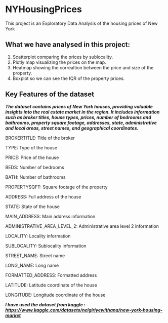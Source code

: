 # NYHousingPrices

This project is an Exploratory Data Analysis of the housing prices of New York

## What we have analysed in this project:

1. Scatterplot comparing the prices by sublocality.
2. Plotly map visualizing the prices on the map.
3. Heatmap showing the correaltion between the price and size of the property.
4. Boxplot so we can see the IQR of the property prices.



## Key Features of the dataset
***The dataset contains prices of New York houses, providing valuable insights into the real estate market in the region. It includes information such as broker titles, house types, prices, number of bedrooms and bathrooms, property square footage, addresses, state, administrative and local areas, street names, and geographical coordinates.***

BROKERTITLE: Title of the broker

TYPE: Type of the house

PRICE: Price of the house

BEDS: Number of bedrooms

BATH: Number of bathrooms

PROPERTYSQFT: Square footage of the property

ADDRESS: Full address of the house

STATE: State of the house

MAIN_ADDRESS: Main address information

ADMINISTRATIVE_AREA_LEVEL_2: Administrative area level 2 information

LOCALITY: Locality information

SUBLOCALITY: Sublocality information

STREET_NAME: Street name

LONG_NAME: Long name

FORMATTED_ADDRESS: Formatted address

LATITUDE: Latitude coordinate of the house

LONGITUDE: Longitude coordinate of the house

***I have used the dataset from kaggle : https://www.kaggle.com/datasets/nelgiriyewithana/new-york-housing-market***
